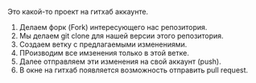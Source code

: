 Это какой-то проект на гитхаб аккаунте.


1. Делаем форк (Fork) интересующего нас репозитория.
2. Мы делаем git clone для нашей версии этого репозитория.
3. Создаем ветку с предлагаемыми изменениями.
4. ПРоизводим все имзенения только в этой ветке.
5. Далее отправляем эти изменения на свой аккаунт (push).
6. В окне на гитхаб появляется возможность отправить pull request.